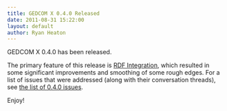 ```yaml
---
title: GEDCOM X 0.4.0 Released
date: 2011-08-31 15:22:00
layout: default
author: Ryan Heaton
---
```


GEDCOM X 0.4.0 has been released.

The primary feature of this release is [RDF Integration](http://www.gedcomx.org/RDF-Integration.html), which resulted in some
significant improvements and smoothing of some rough edges. For a list of issues that were addressed (along with their 
conversation threads), see [the list of 0.4.0 issues](https://github.com/FamilySearch/gedcomx/issues?state=closed&milestone=2).

Enjoy!
